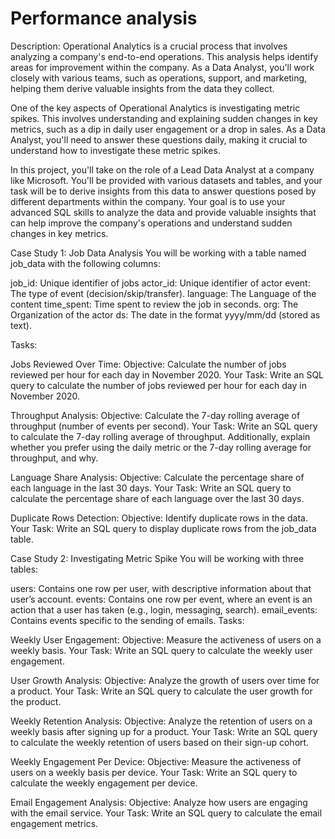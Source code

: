 # Performance analysis

Description:
Operational Analytics is a crucial process that involves analyzing a company's end-to-end operations. This analysis helps identify areas for improvement within the company. As a Data Analyst, you'll work closely with various teams, such as operations, support, and marketing, helping them derive valuable insights from the data they collect.

One of the key aspects of Operational Analytics is investigating metric spikes. This involves understanding and explaining sudden changes in key metrics, such as a dip in daily user engagement or a drop in sales. As a Data Analyst, you'll need to answer these questions daily, making it crucial to understand how to investigate these metric spikes.

In this project, you'll take on the role of a Lead Data Analyst at a company like Microsoft. You'll be provided with various datasets and tables, and your task will be to derive insights from this data to answer questions posed by different departments within the company. Your goal is to use your advanced SQL skills to analyze the data and provide valuable insights that can help improve the company's operations and understand sudden changes in key metrics.

Case Study 1: Job Data Analysis
You will be working with a table named job_data with the following columns:

job_id: Unique identifier of jobs
actor_id: Unique identifier of actor
event: The type of event (decision/skip/transfer).
language: The Language of the content
time_spent: Time spent to review the job in seconds.
org: The Organization of the actor
ds: The date in the format yyyy/mm/dd (stored as text).

Tasks:

Jobs Reviewed Over Time:
Objective: Calculate the number of jobs reviewed per hour for each day in November 2020.
Your Task: Write an SQL query to calculate the number of jobs reviewed per hour for each day in November 2020.

Throughput Analysis:
Objective: Calculate the 7-day rolling average of throughput (number of events per second).
Your Task: Write an SQL query to calculate the 7-day rolling average of throughput. Additionally, explain whether you prefer using the daily metric or the 7-day rolling average for throughput, and why.

Language Share Analysis:
Objective: Calculate the percentage share of each language in the last 30 days.
Your Task: Write an SQL query to calculate the percentage share of each language over the last 30 days.

Duplicate Rows Detection:
Objective: Identify duplicate rows in the data.
Your Task: Write an SQL query to display duplicate rows from the job_data table.

Case Study 2: Investigating Metric Spike
You will be working with three tables:

users: Contains one row per user, with descriptive information about that user’s account.
events: Contains one row per event, where an event is an action that a user has taken (e.g., login, messaging, search).
email_events: Contains events specific to the sending of emails.
Tasks:

Weekly User Engagement:
Objective: Measure the activeness of users on a weekly basis.
Your Task: Write an SQL query to calculate the weekly user engagement.

User Growth Analysis:
Objective: Analyze the growth of users over time for a product.
Your Task: Write an SQL query to calculate the user growth for the product.

Weekly Retention Analysis:
Objective: Analyze the retention of users on a weekly basis after signing up for a product.
Your Task: Write an SQL query to calculate the weekly retention of users based on their sign-up cohort.

Weekly Engagement Per Device:
Objective: Measure the activeness of users on a weekly basis per device.
Your Task: Write an SQL query to calculate the weekly engagement per device.

Email Engagement Analysis:
Objective: Analyze how users are engaging with the email service.
Your Task: Write an SQL query to calculate the email engagement metrics.
